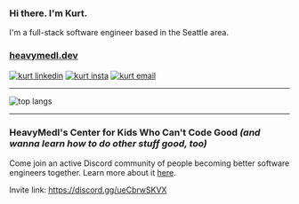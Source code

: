 ### Hi there. I'm Kurt.

I'm a full-stack software engineer based in the Seattle area.

### <a href="https://heavymedl.dev" target="blank">heavymedl.dev</a>

<p align="left">
<a href="https://www.linkedin.com/in/heavymedl" target="blank"><img align="center" src="https://img.shields.io/badge/-LinkedIn-1568BF?style=for-the-badge&logo=Linkedin&logoColor=white" alt="kurt linkedin" /></a>
<a href="https://instagram.com/heavy.medl" target="blank"><img align="center" src="https://img.shields.io/badge/Instagram-E4405F.svg?style=for-the-badge&logo=Instagram&logoColor=white" alt="kurt insta" /></a>
<a href="mailto:kurtdmedley@gmail.com"><img align="center" src="https://img.shields.io/badge/-Email-E8453C?style=for-the-badge&logo=Gmail&logoColor=white" alt="kurt email" /></a>
</p>

---

<p align="left">
<!-- <img src="https://github-readme-stats-heavymedl.vercel.app/api?username=heavymedl&include_all_commits=true&hide_title=true&theme=tokyonight&show_icons=true&hide_border=true" alt="github stats" /> -->
<img align="top" src="https://github-readme-stats-heavymedl.vercel.app/api/top-langs/?username=heavymedl&hide_title=true&theme=tokyonight&show_icons=true&layout=compact&exclude_repo=archive&hide_border=true" alt="top langs" />
</p>

---

### HeavyMedl's Center for Kids Who Can't Code Good *(and wanna learn how to do other stuff good, too)*

Come join an active Discord community of people becoming better software engineers together. Learn more about it <a href="https://heavymedl.dev/posts/center-for-kids-who-cant-code-good/" target="blank">here</a>.

Invite link: https://discord.gg/ueCbrwSKVX
